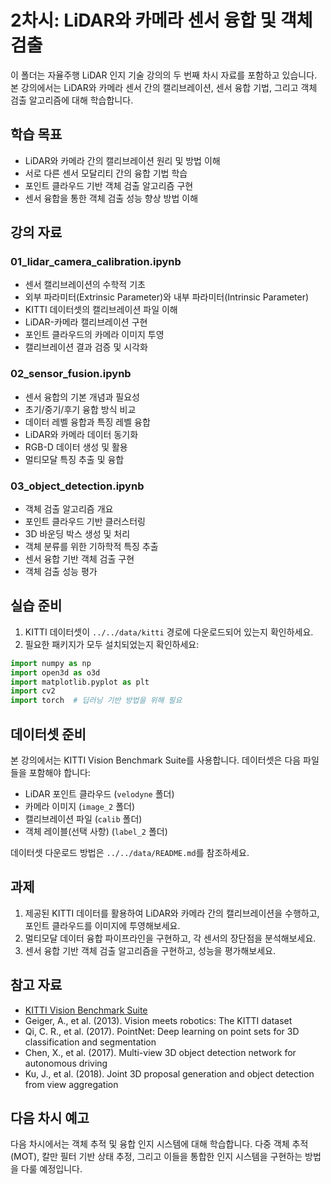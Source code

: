# 2차시: LiDAR와 카메라 센서 융합 및 객체 검출

이 폴더는 자율주행 LiDAR 인지 기술 강의의 두 번째 차시 자료를 포함하고 있습니다. 본 강의에서는 LiDAR와 카메라 센서 간의 캘리브레이션, 센서 융합 기법, 그리고 객체 검출 알고리즘에 대해 학습합니다.

## 학습 목표

- LiDAR와 카메라 간의 캘리브레이션 원리 및 방법 이해
- 서로 다른 센서 모달리티 간의 융합 기법 학습
- 포인트 클라우드 기반 객체 검출 알고리즘 구현
- 센서 융합을 통한 객체 검출 성능 향상 방법 이해

## 강의 자료

### 01_lidar_camera_calibration.ipynb
- 센서 캘리브레이션의 수학적 기초
- 외부 파라미터(Extrinsic Parameter)와 내부 파라미터(Intrinsic Parameter)
- KITTI 데이터셋의 캘리브레이션 파일 이해
- LiDAR-카메라 캘리브레이션 구현
- 포인트 클라우드의 카메라 이미지 투영
- 캘리브레이션 결과 검증 및 시각화

### 02_sensor_fusion.ipynb
- 센서 융합의 기본 개념과 필요성
- 초기/중기/후기 융합 방식 비교
- 데이터 레벨 융합과 특징 레벨 융합
- LiDAR와 카메라 데이터 동기화
- RGB-D 데이터 생성 및 활용
- 멀티모달 특징 추출 및 융합

### 03_object_detection.ipynb
- 객체 검출 알고리즘 개요
- 포인트 클라우드 기반 클러스터링
- 3D 바운딩 박스 생성 및 처리
- 객체 분류를 위한 기하학적 특징 추출
- 센서 융합 기반 객체 검출 구현
- 객체 검출 성능 평가

## 실습 준비

1. KITTI 데이터셋이 `../../data/kitti` 경로에 다운로드되어 있는지 확인하세요.
2. 필요한 패키지가 모두 설치되었는지 확인하세요:
```python
import numpy as np
import open3d as o3d
import matplotlib.pyplot as plt
import cv2
import torch  # 딥러닝 기반 방법을 위해 필요
```

## 데이터셋 준비

본 강의에서는 KITTI Vision Benchmark Suite를 사용합니다. 데이터셋은 다음 파일들을 포함해야 합니다:
- LiDAR 포인트 클라우드 (`velodyne` 폴더)
- 카메라 이미지 (`image_2` 폴더)
- 캘리브레이션 파일 (`calib` 폴더)
- 객체 레이블(선택 사항) (`label_2` 폴더)

데이터셋 다운로드 방법은 `../../data/README.md`를 참조하세요.

## 과제

1. 제공된 KITTI 데이터를 활용하여 LiDAR와 카메라 간의 캘리브레이션을 수행하고, 포인트 클라우드를 이미지에 투영해보세요.
2. 멀티모달 데이터 융합 파이프라인을 구현하고, 각 센서의 장단점을 분석해보세요.
3. 센서 융합 기반 객체 검출 알고리즘을 구현하고, 성능을 평가해보세요.

## 참고 자료

- [KITTI Vision Benchmark Suite](http://www.cvlibs.net/datasets/kitti/)
- Geiger, A., et al. (2013). Vision meets robotics: The KITTI dataset
- Qi, C. R., et al. (2017). PointNet: Deep learning on point sets for 3D classification and segmentation
- Chen, X., et al. (2017). Multi-view 3D object detection network for autonomous driving
- Ku, J., et al. (2018). Joint 3D proposal generation and object detection from view aggregation

## 다음 차시 예고

다음 차시에서는 객체 추적 및 융합 인지 시스템에 대해 학습합니다. 다중 객체 추적(MOT), 칼만 필터 기반 상태 추정, 그리고 이들을 통합한 인지 시스템을 구현하는 방법을 다룰 예정입니다.